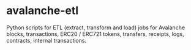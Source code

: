 # avalanche-etl
Python scripts for ETL (extract, transform and load) jobs for Avalanche blocks, transactions, ERC20 / ERC721 tokens, transfers, receipts, logs, contracts, internal transactions.
